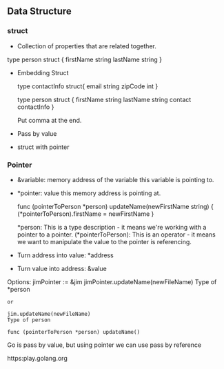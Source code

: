 ## Data Structure

### struct
- Collection of properties that are related together.

type person struct {
	firstName string
	lastName  string
}

- Embedding Struct

    type contactInfo struct{
        email string
        zipCode int
    }

    type person struct {
        firstName string
        lastName  string
        contact   contactInfo
    }

    Put comma at the end.

- Pass by value
- struct with pointer

### Pointer

- &variable: memory address of the variable this variable is pointing to.
- *pointer: value this memory address is pointing at.
    
    func (pointerToPerson *person) updateName(newFirstName string) {
	(*pointerToPerson).firstName = newFirstName
    }

    *person: This is a type description - it means we're working with a pointer to a pointer.
    (*pointerToPerson): This is an operator - it means we want to manipulate the value to the pointer is referencing.

- Turn address into value: *address
- Turn value into address: &value

Options:
    jimPointer := &jim
    jimPointer.updateName(newFileName)
    Type of *person

    or 

    jim.updateName(newFileName)
    Type of person

    func (pointerToPerson *person) updateName()

Go is pass by value, but using pointer we can use pass by reference

https:play.golang.org



